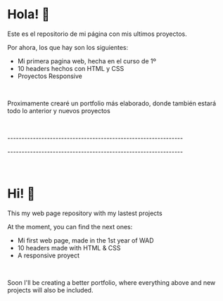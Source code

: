 <h1>Hola! 👋</h1>
<p>Este es el repositorio de mi página con mis ultimos proyectos.</p>
<p>Por ahora, los que hay son los siguientes: </p>
<ul>
  <li>Mi primera pagina web, hecha en el curso de 1º</li>
  <li>10 headers hechos con HTML y CSS</li>
  <li>Proyectos Responsive</li>
</ul>
<br>
<p>Proximamente crearé un portfolio más elaborado, donde también estará todo lo anterior y nuevos proyectos</p>
<br>
<p>--------------------------------------------------------------</p>
<p>--------------------------------------------------------------</p>
<br>
<h1>Hi! 👋</h1>
<p>This my web page repository with my lastest projects</p>
<p>At the moment, you can find the next ones:</p>
<ul>
  <li>Mi first web page, made in the 1st year of WAD</li>
  <li>10 headers made with HTML & CSS</li>
  <li>A responsive proyect</li>
</ul>
<br>
<p>Soon I'll be creating a better portfolio, where everything above and new projects will also be included.</p>
